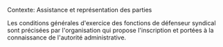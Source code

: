 Contexte: Assistance et représentation des parties

Les conditions générales d'exercice des fonctions de défenseur syndical sont précisées par l'organisation qui propose l'inscription et portées à la connaissance de l'autorité administrative.